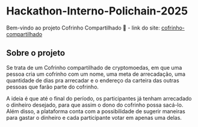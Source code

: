 # Hackathon-Interno-Polichain-2025

Bem-vindo ao projeto Cofrinho Compartilhado 🐷 - link do site: <a href=“cofrinho-compartilhado.vercel.app“>cofrinho-compartilhado</a>

##  Sobre o projeto

Se trata de um Cofrinho compartilhado de cryptomoedas, em que uma pessoa cria um cofrinho com um nome, uma meta de arrecadação, uma quantidade de dias pra arrecadar e o endereço da carteira das outras pessoas que farão parte do cofrinho.

A ideia é que até o final do período, os participantes já tenham arrecadado o dinheiro desejado, para que assim o dono do cofrinho possa sacá-lo. Além disso, a plataforma conta com a possibilidade de sugerir maneiras para gastar o dinheiro e cada participante votar em apenas uma delas.
